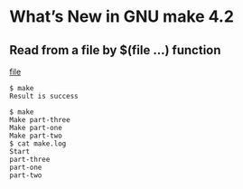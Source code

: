 # What’s New in GNU make 4.2

## Read from a file by $(file ...) function

[file](https://www.gnu.org/software/make/manual/make.html#File-Function)

```
$ make
Result is success

```

```
$ make
Make part-three
Make part-one
Make part-two
$ cat make.log
Start
part-three
part-one
part-two

```
